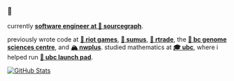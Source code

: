 ### 👋 

currently [**software engineer at 🔎 sourcegraph**](https://bobheadxi.dev/experience/sourcegraph).

previously wrote code at [**👊 riot games**](https://bobheadxi.dev/experience/riot-games), [**🏡 sumus**](https://bobheadxi.dev/experience/sumus), [**🚢 rtrade**](https://bobheadxi.dev/experience/rtrade), the [**💊 bc genome sciences centre**](https://bobheadxi.dev/bcgsc/), and [**🏔️ nwplus**](https://bobheadxi.dev/open-source/nwhacks2019).
studied mathematics at [**🎓 ubc**](https://ubc.ca/), where i helped run [**🚀 ubc launch pad**](https://ubclaunchpad.com/).

[![GitHub Stats](https://github-readme-stats.vercel.app/api?username=bobheadxi&hide=stars,contribs&show_icons=true&hide_title=true&hide_rank=true&count_private=true&icon_color=5A85F3&include_all_commits=true&theme=dark)](https://bobheadxi.dev/open-source/)
